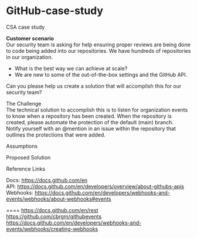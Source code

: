 # GitHub-case-study<br>

CSA case study</br>

<b>Customer scenario</b></br>
Our security team is asking for help ensuring proper reviews are being done to code being added into our repositories. We have hundreds of repositories in our organization.</br>
- What is the best way we can achieve at scale?</br>
- We are new to some of the out-of-the-box settings and the GitHub API.</br>

Can you please help us create a solution that will accomplish this for our security team?</br>


The Challenge</br>
The technical solution to accomplish this is to listen for organization events to know when a repository has been created. When the repository is created, please automate the protection of the default (main) branch.</br>
Notify yourself with an @mention in an issue within the repository that outlines the protections that were added.</br>


Assumptions</br>


Proposed Solution</br>



Reference Links

Docs: https://docs.github.com/en</br>
API: https://docs.github.com/en/developers/overview/about-githubs-apis</br>
Webhooks: https://docs.github.com/en/developers/webhooks-and-events/webhooks/about-webhooks#events</br>

====
https://docs.github.com/en/rest
https://github.com/cbrgm/githubevents
https://docs.github.com/en/developers/webhooks-and-events/webhooks/creating-webhooks

